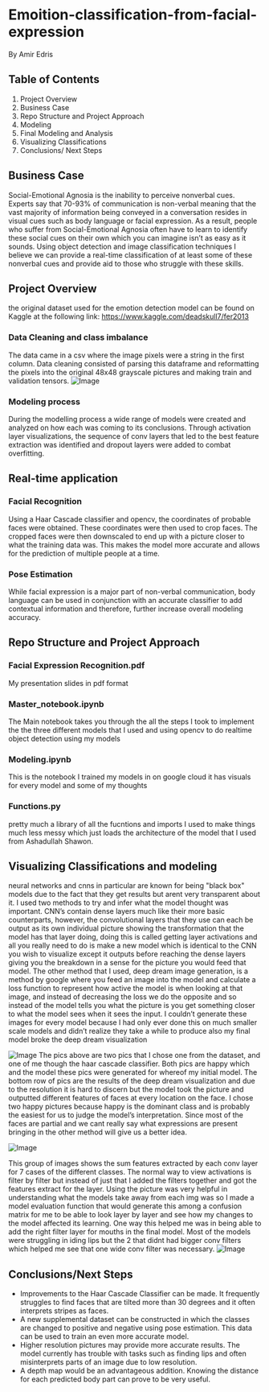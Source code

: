# Emoition-classification-from-facial-expression
By Amir Edris 
## Table of Contents
1. Project Overview
1. Business Case 
1. Repo Structure and Project Approach
1. Modeling 
1. Final Modeling and Analysis
1. Visualizing Classifications
1. Conclusions/ Next Steps
## Business Case 
Social-Emotional Agnosia is the inability to perceive nonverbal cues. Experts say that 70-93% of communication is non-verbal meaning that the vast majority of information being conveyed in a conversation resides in visual cues such as body language or facial expression. As a result, people who suffer from Social-Emotional Agnosia often have to learn to identify these social cues on their own which you can imagine isn’t as easy as it sounds. Using object detection and image classification techniques I believe we can provide a real-time classification of at least some of these nonverbal cues and provide aid to those who struggle with these skills.


## Project Overview
the original dataset used for the emotion detection model can be found on Kaggle at the following link: https://www.kaggle.com/deadskull7/fer2013
### Data Cleaning and class imbalance
The data came in a csv where the image pixels were a string in the first column. Data cleaning consisted of parsing this dataframe and reformatting the pixels into the original 48x48 grayscale pictures and making train and validation tensors.
![Image](https://github.com/AmirMEdris/Facial-Expression-Recognition/blob/main/Pics/add_picture_matplotlib_figure.png)
### Modeling process
During the modelling process a wide range of models were created and analyzed on how each was coming to its conclusions. Through activation layer visualizations, the sequence of conv layers that led to the best feature extraction was identified and dropout layers were added to combat overfitting. 
## Real-time application
### Facial Recognition
Using a Haar Cascade classifier and opencv, the coordinates of probable faces were obtained. These coordinates were then used to crop faces. The cropped faces were then downscaled to end up with a picture closer to what the training data was. This makes the model more accurate and allows for the prediction of multiple people at a time. 
### Pose Estimation
While facial expression is a major part of non-verbal communication, body language can be used in conjunction with an accurate classifier to add contextual information and therefore, further increase overall modeling accuracy.


## Repo Structure and Project Approach
 ### Facial Expression Recognition.pdf
 My presentation slides in pdf format

 ### Master_notebook.ipynb
 The Main notebook takes you through the all the steps I took to implement the the three different models that I used and using opencv to do realtime object detection using my models
 ### Modeling.ipynb
 This is the notebook I trained my models in on google cloud it has visuals for every model and some of my thoughts
 ### Functions.py
 pretty much a library of all the fucntions and imports I used to make things much less messy which just loads the architecture of the model that I used from Ashadullah Shawon.

 

## Visualizing Classifications and modeling
neural networks and cnns in particular are known for being "black box" models due to the fact that they get results but arent very transparent about it. I used two methods to try and infer what the model thought was important. CNN’s contain dense layers much like their more basic counterparts, however, the convolutional layers that they use can each be output as its own individual picture showing the transformation that the model has that layer doing, doing this is called getting layer activations and all you really need to do is make a new model which is identical to the CNN you wish to visualize except it outputs before reaching the dense layers giving you the breakdown in a sense for the picture you would feed that model. The other method that I used, deep dream image generation, is a method by google where you feed an image into the model and calculate a loss function to represent how active the model is when looking at that image, and instead of decreasing the loss we do the opposite and so instead of the model tells you what the picture is you get something closer to what the model sees when it sees the input. I couldn’t generate these images for every model because I had only ever done this on much smaller scale models and didn’t realize they take a while to produce also my final model broke the deep dream visualization


![Image](https://github.com/AmirMEdris/Facial-Expression-Recognition/blob/main/Pics/Screen%20Shot%202020-11-12%20at%201.37.04%20PM.png)
The pics above are two pics that I chose one from the dataset, and one of me though the haar cascade classifier. Both pics are happy which and the model these pics were generated for whereof my initial model. The bottom row of pics are the results of the deep dream visualization and due to the resolution it is hard to discern but the model took the picture and outputted different features of faces at every location on the face. I chose two happy pictures because happy is the dominant class and is probably the easiest for us to judge the model’s interpretation. Since most of the faces are partial and we cant really say what expressions are present bringing in the other method will give us a better idea.

![Image](https://github.com/AmirMEdris/Facial-Expression-Recognition/blob/main/Pics/Screen%20Shot%202020-11-20%20at%2012.08.28%20PM.png)


This group of images shows the sum features extracted by each conv layer for 7 cases of the different classes. The normal way to view activations is filter by filter but instead of just that I added the filters together and got the features extract for the layer. Using the picture was very helpful in understanding what the models take away from each img was so I made a model evaluation function that would generate this among a confusion matrix for me to be able to look layer by layer and see how my changes to the model affected its learning. One way this helped me was in being able to add the right filter layer for mouths in the final model. Most of the models were struggling in iding lips but the 2 that didnt had bigger conv filters which helped me see that one wide conv filter was necessary. 
![Image](https://github.com/AmirMEdris/Facial-Expression-Recognition/blob/main/Pics/Screen%20Shot%202020-11-12%20at%202.59.05%20PM.png)

## Conclusions/Next Steps
- Improvements to the Haar Cascade Classifier can be made. It frequently struggles to find faces that are tilted more than 30 degrees and it often interprets stripes as faces. 
- A new supplemental dataset can be constructed in which the classes are changed to positive and negative using pose estimation. This data can be used to train an even more accurate model.
- Higher resolution pictures may provide more accurate results. The model currently has trouble with tasks such as finding lips and often misinterprets parts of an image due to low resolution. 
- A depth map would be an advantageous addition. Knowing the distance for each predicted body part can prove to be very useful.  

